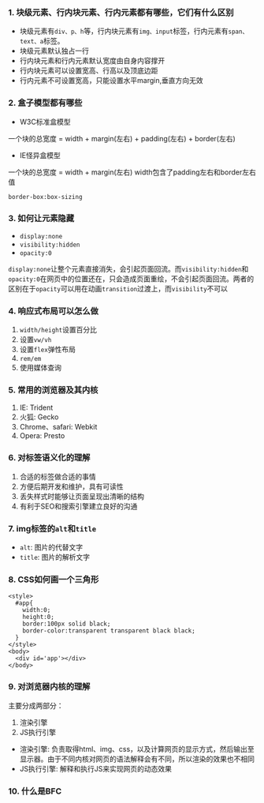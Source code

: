 ### 1. 块级元素、行内块元素、行内元素都有哪些，它们有什么区别
- 块级元素有`div、p、h`等，行内块元素有`img、input`标签，行内元素有`span、text、a`标签。
- 块级元素默认独占一行
- 行内块元素和行内元素默认宽度由自身内容撑开
- 行内块元素可以设置宽高、行高以及顶底边距
- 行内元素不可设置宽高，只能设置水平margin,垂直方向无效

### 2. 盒子模型都有哪些
- W3C标准盒模型

一个块的总宽度 = width + margin(左右) + padding(左右) + border(左右)

- IE怪异盒模型

一个块的总宽度 = width + margin(左右)   width包含了padding左右和border左右值
```
border-box:box-sizing
```

### 3. 如何让元素隐藏
- `display:none`
- `visibility:hidden`
- `opacity:0`

`display:none`让整个元素直接消失，会引起页面回流。而`visibility:hidden`和`opacity:0`在网页中的位置还在，只会造成页面重绘，不会引起页面回流。两者的区别在于`opacity`可以用在动画`transition`过渡上，而`visibility`不可以

### 4. 响应式布局可以怎么做
1. `width/height`设置百分比
2. 设置`vw/vh`
3. 设置`flex`弹性布局
4. `rem/em`
5. 使用媒体查询

### 5. 常用的浏览器及其内核
1. IE: Trident 
2. 火狐: Gecko
3. Chrome、safari: Webkit
4. Opera: Presto 

### 6. 对标签语义化的理解
1. 合适的标签做合适的事情
2. 方便后期开发和维护，具有可读性
3. 丢失样式时能够让页面呈现出清晰的结构
4. 有利于SEO和搜索引擎建立良好的沟通

### 7. img标签的`alt`和`title`
- `alt`: 图片的代替文字
- `title`: 图片的解析文字

### 8. CSS如何画一个三角形
```
<style>
  #app{
    width:0;
    height:0;
    border:100px solid black;
    border-color:transparent transparent black black;
  }
</style>
<body>
  <div id='app'></div>
</body>
```
### 9. 对浏览器内核的理解
主要分成两部分：
1. 渲染引擎
2. JS执行引擎
- 渲染引擎: 负责取得html、img、css，以及计算网页的显示方式，然后输出至显示器。由于不同内核对网页的语法解释会有不同，所以渲染的效果也不相同
- JS执行引擎: 解释和执行JS来实现网页的动态效果

### 10. 什么是BFC

